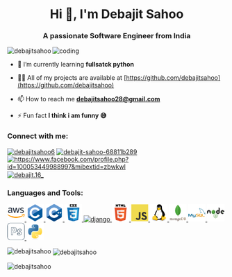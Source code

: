 <h1 align="center">Hi 👋, I'm Debajit Sahoo</h1>
<h3 align="center">A passionate Software Engineer from India</h3>
<img align="right"alt="coding" width="400" src="https://www.google.com/url?sa=i&url=https%3A%2F%2Fgithub.com%2Frudrabarad%2FGifs&psig=AOvVaw3PD2irYtWSau-cTaXEbeKa&ust=1722663952477000&source=images&cd=vfe&opi=89978449&ved=0CBAQjRxqFwoTCJDrvr7N1YcDFQAAAAAdAAAAABAE">
<p align="left"> <img src="https://komarev.com/ghpvc/?username=debajitsahoo&label=Profile%20views&color=0e75b6&style=flat" alt="debajitsahoo" /> </p>

- 🌱 I’m currently learning **fullsatck python**

- 👨‍💻 All of my projects are available at [https://github.com/debajitsahoo](https://github.com/debajitsahoo)

- 📫 How to reach me **debajitsahoo28@gmail.com**

- ⚡ Fun fact **I think i am funny 😅**

<h3 align="left">Connect with me:</h3>
<p align="left">
<a href="https://twitter.com/debajitsahoo6" target="blank"><img align="center" src="https://raw.githubusercontent.com/rahuldkjain/github-profile-readme-generator/master/src/images/icons/Social/twitter.svg" alt="debajitsahoo6" height="30" width="40" /></a>
<a href="https://linkedin.com/in/debajit-sahoo-68811b289" target="blank"><img align="center" src="https://raw.githubusercontent.com/rahuldkjain/github-profile-readme-generator/master/src/images/icons/Social/linked-in-alt.svg" alt="debajit-sahoo-68811b289" height="30" width="40" /></a>
<a href="https://fb.com/https://www.facebook.com/profile.php?id=100053449988997&mibextid=zbwkwl" target="blank"><img align="center" src="https://raw.githubusercontent.com/rahuldkjain/github-profile-readme-generator/master/src/images/icons/Social/facebook.svg" alt="https://www.facebook.com/profile.php?id=100053449988997&mibextid=zbwkwl" height="30" width="40" /></a>
<a href="https://instagram.com/debajit.16_" target="blank"><img align="center" src="https://raw.githubusercontent.com/rahuldkjain/github-profile-readme-generator/master/src/images/icons/Social/instagram.svg" alt="debajit.16_" height="30" width="40" /></a>
</p>

<h3 align="left">Languages and Tools:</h3>
<p align="left"> <a href="https://aws.amazon.com" target="_blank" rel="noreferrer"> <img src="https://raw.githubusercontent.com/devicons/devicon/master/icons/amazonwebservices/amazonwebservices-original-wordmark.svg" alt="aws" width="40" height="40"/> </a> <a href="https://www.cprogramming.com/" target="_blank" rel="noreferrer"> <img src="https://raw.githubusercontent.com/devicons/devicon/master/icons/c/c-original.svg" alt="c" width="40" height="40"/> </a> <a href="https://www.w3schools.com/cpp/" target="_blank" rel="noreferrer"> <img src="https://raw.githubusercontent.com/devicons/devicon/master/icons/cplusplus/cplusplus-original.svg" alt="cplusplus" width="40" height="40"/> </a> <a href="https://www.w3schools.com/css/" target="_blank" rel="noreferrer"> <img src="https://raw.githubusercontent.com/devicons/devicon/master/icons/css3/css3-original-wordmark.svg" alt="css3" width="40" height="40"/> </a> <a href="https://www.djangoproject.com/" target="_blank" rel="noreferrer"> <img src="https://cdn.worldvectorlogo.com/logos/django.svg" alt="django" width="40" height="40"/> </a> <a href="https://www.w3.org/html/" target="_blank" rel="noreferrer"> <img src="https://raw.githubusercontent.com/devicons/devicon/master/icons/html5/html5-original-wordmark.svg" alt="html5" width="40" height="40"/> </a> <a href="https://developer.mozilla.org/en-US/docs/Web/JavaScript" target="_blank" rel="noreferrer"> <img src="https://raw.githubusercontent.com/devicons/devicon/master/icons/javascript/javascript-original.svg" alt="javascript" width="40" height="40"/> </a> <a href="https://www.linux.org/" target="_blank" rel="noreferrer"> <img src="https://raw.githubusercontent.com/devicons/devicon/master/icons/linux/linux-original.svg" alt="linux" width="40" height="40"/> </a> <a href="https://www.mongodb.com/" target="_blank" rel="noreferrer"> <img src="https://raw.githubusercontent.com/devicons/devicon/master/icons/mongodb/mongodb-original-wordmark.svg" alt="mongodb" width="40" height="40"/> </a> <a href="https://www.mysql.com/" target="_blank" rel="noreferrer"> <img src="https://raw.githubusercontent.com/devicons/devicon/master/icons/mysql/mysql-original-wordmark.svg" alt="mysql" width="40" height="40"/> </a> <a href="https://nodejs.org" target="_blank" rel="noreferrer"> <img src="https://raw.githubusercontent.com/devicons/devicon/master/icons/nodejs/nodejs-original-wordmark.svg" alt="nodejs" width="40" height="40"/> </a> <a href="https://www.photoshop.com/en" target="_blank" rel="noreferrer"> <img src="https://raw.githubusercontent.com/devicons/devicon/master/icons/photoshop/photoshop-line.svg" alt="photoshop" width="40" height="40"/> </a> <a href="https://www.python.org" target="_blank" rel="noreferrer"> <img src="https://raw.githubusercontent.com/devicons/devicon/master/icons/python/python-original.svg" alt="python" width="40" height="40"/> </a> </p>

<p><img align="left" src="https://github-readme-stats.vercel.app/api/top-langs?username=debajitsahoo&show_icons=true&locale=en&layout=compact" alt="debajitsahoo" /></p>

<p>&nbsp;<img align="center" src="https://github-readme-stats.vercel.app/api?username=debajitsahoo&show_icons=true&locale=en" alt="debajitsahoo" /></p>

<p><img align="center" src="https://github-readme-streak-stats.herokuapp.com/?user=debajitsahoo&" alt="debajitsahoo" /></p>
